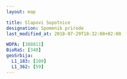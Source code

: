 ```yaml
---
layout: map

title: Slapovi Sopotnice
designation: Spomenik prirode
last_modified_at: 2018-07-29T18:32:08+02:00

WDPA: [388811]
BioRaS: [340]
geoSrbija:
  L1_183: [109]
  L1_362: [59]
---
```

